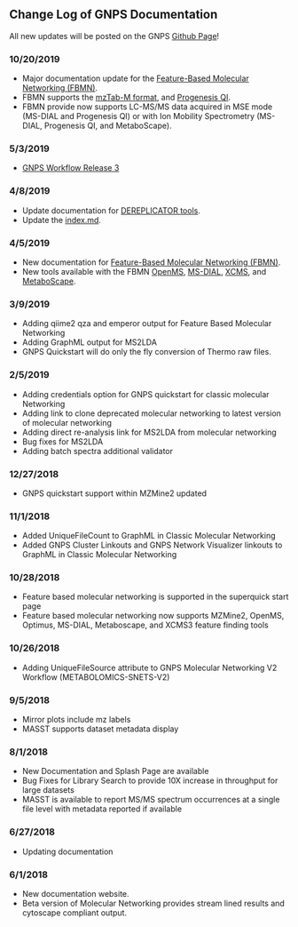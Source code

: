 ## Change Log of GNPS Documentation

All new updates will be posted on the GNPS [Github Page](https://github.com/CCMS-UCSD/GNPS_Workflows/releases)!



### 10/20/2019

* Major documentation update for the [Feature-Based Molecular Networking (FBMN)](featurebasedmolecularnetworking.md).
* FBMN supports the [mzTab-M format](featurebasedmolecularnetworking-with-mztab-m.md), and [Progenesis QI](featurebasedmolecularnetworking-with-progenesisQI.md). 
* FBMN provide now supports LC-MS/MS data acquired in MSE mode (MS-DIAL and Progenesis QI) or with Ion Mobility Spectrometry (MS-DIAL, Progenesis QI, and MetaboScape).

### 5/3/2019

* [GNPS Workflow Release 3](https://github.com/CCMS-UCSD/GNPS_Workflows/releases/tag/4)

### 4/8/2019
* Update documentation for [DEREPLICATOR tools](dereplicator.md).
* Update the [index.md](index.md).

### 4/5/2019
* New documentation for [Feature-Based Molecular Networking (FBMN)](featurebasedmolecularnetworking.md).
* New tools available with the FBMN [OpenMS](featurebasedmolecularnetworking-with-openms.md), [MS-DIAL](featurebasedmolecularnetworking-with-ms-dial.md), [XCMS](featurebasedmolecularnetworking-with-xcms3.md), and [MetaboScape](featurebasedmolecularnetworking-with-metaboscape.md).

### 3/9/2019

* Adding qiime2 qza and emperor output for Feature Based Molecular Networking
* Adding GraphML output for MS2LDA
* GNPS Quickstart will do only the fly conversion of Thermo raw files.


### 2/5/2019

* Adding credentials option for GNPS quickstart for classic molecular Networking
* Adding link to clone deprecated molecular networking to latest version of molecular networking
* Adding direct re-analysis link for MS2LDA from molecular networking
* Bug fixes for MS2LDA
* Adding batch spectra additional validator

### 12/27/2018

* GNPS quickstart support within MZMine2 updated

### 11/1/2018

* Added UniqueFileCount to GraphML in Classic Molecular Networking
* Added GNPS Cluster Linkouts and GNPS Network Visualizer linkouts to GraphML in Classic Molecular Networking

### 10/28/2018

* Feature based molecular networking is supported in the superquick start page
* Feature based molecular networking now supports MZMine2, OpenMS, Optimus, MS-DIAL, Metaboscape, and XCMS3 feature finding tools

### 10/26/2018

* Adding UniqueFileSource attribute to GNPS Molecular Networking V2 Workflow (METABOLOMICS-SNETS-V2)

### 9/5/2018

* Mirror plots include mz labels
* MASST supports dataset metadata display

### 8/1/2018

* New Documentation and Splash Page are available
* Bug Fixes for Library Search to provide 10X increase in throughput for large datasets
* MASST is available to report MS/MS spectrum occurrences at a single file level with metadata reported if available

### 6/27/2018

* Updating documentation

### 6/1/2018

* New documentation website.
* Beta version of Molecular Networking provides stream lined results and cytoscape compliant output.
